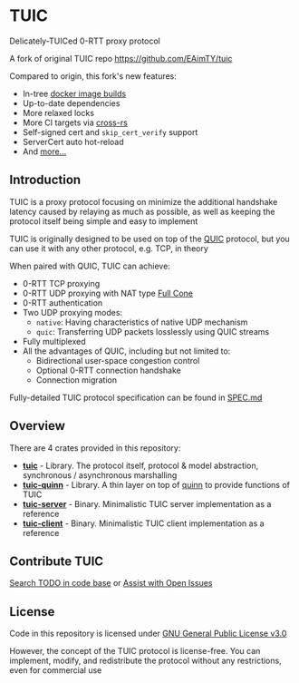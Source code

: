 # TUIC

Delicately-TUICed 0-RTT proxy protocol

A fork of original TUIC repo https://github.com/EAimTY/tuic

Compared to origin, this fork's new features:
- In-tree [docker image builds](https://github.com/Itsusinn/tuic/pkgs/container/tuic-server)
- Up-to-date dependencies
- More relaxed locks
- More CI targets via [cross-rs](https://github.com/cross-rs/cross)
- Self-signed cert and `skip_cert_verify` support
- ServerCert auto hot-reload
- And [more...](https://github.com/EAimTY/tuic/compare/dev...Itsusinn:tuic:dev)

## Introduction

TUIC is a proxy protocol focusing on minimize the additional handshake latency caused by relaying as much as possible, as well as keeping the protocol itself being simple and easy to implement

TUIC is originally designed to be used on top of the [QUIC](https://en.wikipedia.org/wiki/QUIC) protocol, but you can use it with any other protocol, e.g. TCP, in theory

When paired with QUIC, TUIC can achieve:

- 0-RTT TCP proxying
- 0-RTT UDP proxying with NAT type [Full Cone](https://www.rfc-editor.org/rfc/rfc3489#section-5)
- 0-RTT authentication
- Two UDP proxying modes:
    - `native`: Having characteristics of native UDP mechanism
    - `quic`: Transferring UDP packets losslessly using QUIC streams
- Fully multiplexed
- All the advantages of QUIC, including but not limited to:
    - Bidirectional user-space congestion control
    - Optional 0-RTT connection handshake
    - Connection migration

Fully-detailed TUIC protocol specification can be found in [SPEC.md](https://github.com/Itsusinn/tuic/tree/dev/tuic/SPEC.md)

## Overview

There are 4 crates provided in this repository:

- **[tuic](https://github.com/Itsusinn/tuic/tree/dev/tuic)** - Library. The protocol itself, protocol & model abstraction, synchronous / asynchronous marshalling
- **[tuic-quinn](https://github.com/Itsusinn/tuic/tree/dev/tuic-quinn)** - Library. A thin layer on top of [quinn](https://github.com/quinn-rs/quinn) to provide functions of TUIC
- **[tuic-server](https://github.com/Itsusinn/tuic/tree/dev/tuic-server)** - Binary. Minimalistic TUIC server implementation as a reference
- **[tuic-client](https://github.com/Itsusinn/tuic/tree/dev/tuic-client)** - Binary. Minimalistic TUIC client implementation as a reference

## Contribute TUIC

[Search TODO in code base](https://github.com/search?q=repo%3AItsusinn%2Ftuic%20todo&type=code) or [Assist with Open Issues](https://github.com/Itsusinn/tuic/issues?q=label%3A%22help+wanted%22+is%3Aissue+is%3Aopen)

## License

Code in this repository is licensed under [GNU General Public License v3.0](https://github.com/Itsusinn/tuic/blob/dev/LICENSE)

However, the concept of the TUIC protocol is license-free. You can implement, modify, and redistribute the protocol without any restrictions, even for commercial use
